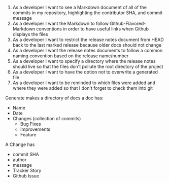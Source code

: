 1. As a developer I want to see a Markdown document of all of the commits in my repository, highlighting the contributor SHA, and commit message
1. As a developer I want the Markdown to follow Github-Flavored-Markdown conventions in order to have useful links when Github displays the files
1. As a developer I want to restrict the release notes document from HEAD back to the last marked release because older docs should not change
1. As a developer I want the release notes documents to follow a common naming convention based on the release name/number
1. As a developer I want to specify a directory where the release notes should live so that the files don't pollute the root directory of the project
1. As a developer I want to have the option not to overwrite a generated file
1. As a developer I want to be reminded to which files were added and where they were added so that I don't forget to check them into git

Generate makes a directory of docs
a doc has:

* Name
* Date
* Changes (collection of commits)
  * Bug Fixes
  * Improvements
  * Feature


A Change has

* commit SHA
* author
* message
* Tracker Story
* Github Issue